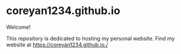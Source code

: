 # coreyan1234.github.io

Welcome!

This repository is dedicated to hosting my personal website.
Find my website at https://coreyan1234.github.io./
